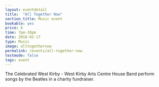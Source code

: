 ```yaml
---
layout: eventdetail
title:  "All Together Now"
section_title: Music event
bookable: yes
price: 6
time: 7pm-10pm
date: 2018-02-17
type: Music
image: alltogethernow
permalink: /events/all-together-now
testmode: false
tags: event
---
```


The Celebrated West Kirby - West Kirby Arts Centre House Band perform songs by the Beatles in a charity fundraiser.
